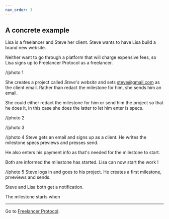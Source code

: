```yaml
---
nav_order: 3
---
```


## A concrete example

Lisa is a freelancer and Steve her client. Steve wants to have Lisa build a brand new website.

Neither want to go through a platform that will charge expensive fees, so Lisa signs up to Freelancer Protocol as a freelancer.

//photo 1

She creates a project called _Steve's website_ and sets steve@gmail.com as the client email.
Rather than redact the milestone for him, she sends him an email.

She could either redact the milestone for him or send him the project so that he does it, in this case she does the latter to let him enter is specs.

//photo 2

//photo 3

//photo 4
Steve gets an email and signs up as a client. He writes the milestone specs previews and presses send.

He also enters his payment info as that's needed for the milestone to start.

Both are informed the milestone has started. Lisa can now start the work !

//photo 5
Steve logs in and goes to his project. He creates a first milestone, prveviews and sends.

Steve and Lisa both get a notification.

The milestone starts when

---

Go to [Freelancer Protocol](https://www.freelancerprotocol.com/).
